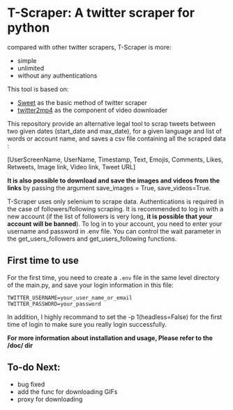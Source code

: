 # T-Scraper: A twitter scraper for python 

compared with other twitter scrapers, T-Scraper is more:
- simple
- unlimited
- without any authentications

This tool is based on:
- [Sweet](https://github.com/Altimis/Scweet) as the basic method of twitter scraper
- [twitter2mp4](https://github.com/f-rog/twitter2mp4) as the component of video downloader

This repository provide an alternative legal tool to scrap tweets between two given dates (start_date and max_date), for a given language and list of words or account name, and saves a csv file containing all the scraped data :

[UserScreenName, UserName, Timestamp, Text, Emojis, Comments, Likes, Retweets, Image link, Video link, Tweet URL]

**It is also possible to download and save the images and videos from the links** by passing the argument save_images = True, save_videos=True. 

T-Scraper uses only selenium to scrape data. Authentications is required in the case of followers/following scraping. It is recommended to log in with a new account (if the list of followers is very long, **it is possible that your account will be banned**). To log in to your account, you need to enter your username and password in .env file. You can control the wait parameter in the get_users_followers and get_users_following functions.

## First time to use

For the first time, you need to create a `.env` file in the same level directory of the main.py, and save your login information in this file:
```
TWITTER_USERNAME=your_user_name_or_email
TWITTER_PASSWORD=your_password
```
In addition, I highly recommand to set the -p 1(headless=False) for the first time of login to make sure you really login successfully.

**For more information about installation and usage, Please refer to the /doc/ dir**

## To-do Next:
- bug fixed
- add the func for downloading GIFs
- proxy for downloading
